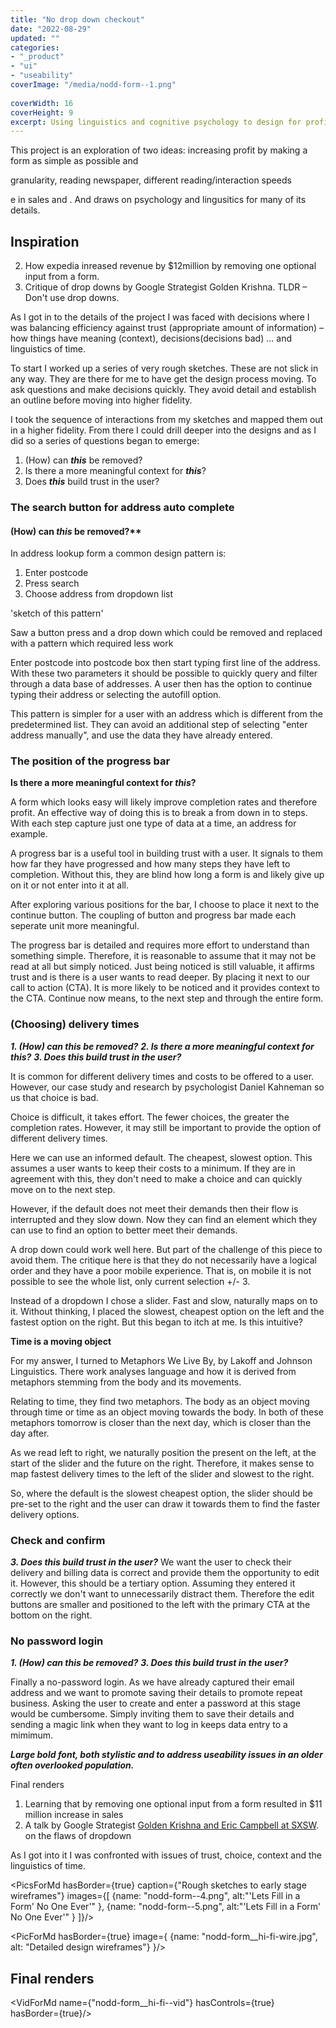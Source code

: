 ```yaml
---
title: "No drop down checkout"
date: "2022-08-29"
updated: ""
categories:
- "_product"
- "ui"
- "useability"
coverImage: "/media/nodd-form--1.png"
 
coverWidth: 16
coverHeight: 9
excerpt: Using linguistics and cognitive psychology to design for profitablity, trust and useability with a no-dropdown checkout form.
---
```

<script>
    import VidForMd from '../components/VidForMd.svelte';
    import PicForMd from '../components/PicForMd.svelte';
    import PicsForMd from '../components/PicsForMd.svelte';
</script>


This project is an exploration of two ideas: increasing profit by making a form as simple as possible and 

granularity, reading newspaper, different reading/interaction speeds

e in sales and .
And draws on psychology and lingusitics for many of its details.

## Inspiration

2. How expedia inreased revenue by $12million by removing one optional input from a form.
1. Critique of drop downs by Google Strategist Golden Krishna. TLDR – Don't use drop downs.

As I got in to the details of the project I was faced with decisions where I was balancing efficiency 
against trust (appropriate amount of information) – how things have meaning (context), decisions(decisions bad) ... and linguistics of time.

To start I worked up a series of very rough sketches. These are not slick in any way. They are there for me
to have get the design process moving. To ask questions and make decisions quickly. They avoid detail and establish
an outline before moving into higher fidelity.

I took the sequence of interactions from my sketches and mapped them out in a higher fidelity. 
From there I could drill deeper into the designs and as I did so a series of questions began to emerge:

1. (How) can ___this___ be removed?
2. Is there a more meaningful context for ___this___?
3. Does ___this___ build trust in the user?


### The search button for address auto complete
#### (How) can ___this___ be removed?**
 
In address lookup form a common design pattern is:
1. Enter postcode
2. Press search
3. Choose address from dropdown list

'sketch of this pattern'


Saw a button press and a drop down which could be removed and replaced with a pattern which
required less work

Enter postcode into postcode box then start typing first line of the address. With these 
two parameters it should be possible to quickly query and filter through a data base of addresses. 
A user then has the option to continue typing their address or selecting the autofill option.

This pattern is simpler for a user with an address which is different from the predetermined list. 
They can avoid an additional step of selecting "enter address manually", and use the data they 
have already entered.



### The position of the progress bar
**Is there a more meaningful context for ___this___?** 

A form which looks easy will likely improve completion rates and therefore profit. 
An effective way of doing this is to break a from down in to steps. With each step 
capture just one type of data at a time, an address for example.

A progress bar is a useful tool in building trust with a user. It signals to them how far they 
have progressed and how many steps they have left to completion. Without this, they are blind how
long a form is and likely give up on it or not enter into it at all.

After exploring various positions for the bar, I choose to place it next to the continue button.
The coupling of button and progress bar made each seperate unit more meaningful.

The progress bar is detailed and requires more effort to understand than something simple. Therefore, it is
reasonable to assume that it may not be read at all but simply noticed. Just being noticed is still valuable,
it affirms trust and is there is a user wants to read deeper. By placing it next to our call to action (CTA). It is more
likely to be noticed and it provides context to the CTA. Continue now means, to the next step and through the entire form.


### (Choosing) delivery times
***1. (How) can ___this___ be removed?***
***2. Is there a more meaningful context for ___this___?***
***3. Does ___this___ build trust in the user?***

It is common for different delivery times and costs to be offered to a user. However, our case study and
research by psychologist Daniel Kahneman so us that choice is bad. 

Choice is difficult, it takes effort. The fewer choices, the greater the completion rates. However, it may still 
be important to provide the option of different delivery times. 

Here we can use an informed default. The cheapest, slowest option. This assumes a user wants to keep their costs
to a minimum. If they are in agreement with this, they don't need to make a choice and can quickly move on to the 
next step. 

However, if the default does not meet their demands then their flow is interrupted and they slow down. Now they can
find an element which they can use to find an option to better meet their demands. 

A drop down could work well here. But part of the challenge of this piece to avoid them. The critique here is that they 
do not necessarily have a logical order and they have a poor mobile experience. That is, on mobile it is not possible to see
the whole list, only current selection +/- 3.

Instead of a dropdown I chose a slider. Fast and slow, naturally maps on to it. Without thinking, I placed the slowest, cheapest
option on the left and the fastest option on the right. But this began to itch at me. Is this intuitive?

**Time is a moving object**

For my answer, I turned to Metaphors We Live By, by Lakoff and Johnson Linguistics. There work analyses language and how 
it is derived from metaphors stemming from the body and its movements. 

Relating to time, they find two metaphors. The body as an object moving through time or time as an object moving towards the body.
In both of these metaphors tomorrow is closer than the next day, which is closer than the day after.

As we read left to right, we naturally position the present on the left, at the start of the slider and the future on the right.
Therefore, it makes sense to map fastest delivery times to the left of the slider and slowest to the right. 

So, where the default is the slowest cheapest option, the slider should be pre-set to the right and the user can draw it 
towards them to find the faster delivery options.


### Check and confirm
***3. Does ___this___ build trust in the user?***
We want the user to check their delivery and billing data is correct and provide them the opportunity to edit it. However,
this should be a tertiary option. Assuming they entered it correctly we don't want to unnecessarily distract them. Therefore
the edit buttons are smaller and positioned to the left with the primary CTA at the bottom on the right. 

### No password login
***1. (How) can ___this___ be removed?***
***3. Does ___this___ build trust in the user?***

Finally a no-password login. As we have already captured their email address and we want to promote saving their details
to promote repeat business. Asking the user to create and enter a password at this stage would be cumbersome. Simply inviting 
them to save their details and sending a magic link when they want to log in keeps data entry to a mimimum.




***Large bold font, both stylistic and to address useability issues in an older
often overlooked population.***

Final renders


1. Learning that by removing one optional input from a form resulted in $11 million increase in sales
2. A talk by Google Strategist [Golden Krishna and Eric Campbell at SXSW](https://www.youtube.com/watch?v=hcYAHix-riY&t=120s). on the flaws of dropdown

As I got into it I was confronted with issues of trust, choice, context and the linguistics of time.




<PicsForMd hasBorder={true} caption={"Rough sketches to early stage wireframes"} images={[
{name: "nodd-form--4.png", alt:"'Lets Fill in a Form' No One Ever'" },
{name: "nodd-form--5.png", alt:"'Lets Fill in a Form' No One Ever'" }
]}/>



<PicForMd hasBorder={true} image={ {name: "nodd-form__hi-fi-wire.jpg", alt: "Detailed design wireframes"} }/>


## Final renders

<VidForMd name={"nodd-form__hi-fi--vid"} hasControls={true}  hasBorder={true}/>
